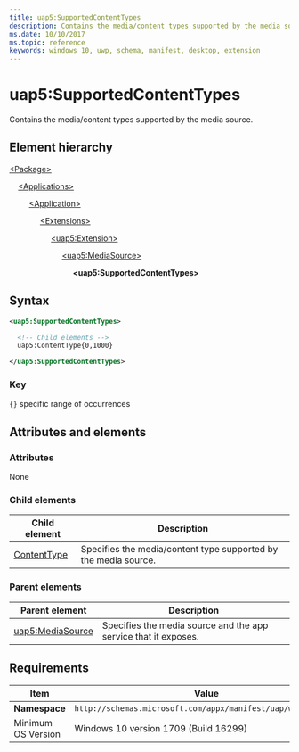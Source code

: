 ```yaml
---
title: uap5:SupportedContentTypes
description: Contains the media/content types supported by the media source.
ms.date: 10/10/2017
ms.topic: reference
keywords: windows 10, uwp, schema, manifest, desktop, extension 
---
```


# uap5:SupportedContentTypes

Contains the media/content types supported by the media source.

## Element hierarchy

[\<Package\>](element-package.md)

&nbsp;&nbsp;&nbsp;&nbsp;[\<Applications\>](element-applications.md)

&nbsp;&nbsp;&nbsp;&nbsp; &nbsp;&nbsp;&nbsp;&nbsp;[\<Application\>](element-application.md)

&nbsp;&nbsp;&nbsp;&nbsp; &nbsp;&nbsp;&nbsp;&nbsp; &nbsp;&nbsp;&nbsp;&nbsp;[\<Extensions\>](element-1-extensions.md)

&nbsp;&nbsp;&nbsp;&nbsp; &nbsp;&nbsp;&nbsp;&nbsp; &nbsp;&nbsp;&nbsp;&nbsp; &nbsp;&nbsp;&nbsp;&nbsp;[\<uap5:Extension\>](element-uap5-extension.md)

&nbsp;&nbsp;&nbsp;&nbsp; &nbsp;&nbsp;&nbsp;&nbsp; &nbsp;&nbsp;&nbsp;&nbsp; &nbsp;&nbsp;&nbsp;&nbsp; &nbsp;&nbsp;&nbsp;&nbsp;[\<uap5:MediaSource\>](element-uap5-mediasource.md)

&nbsp;&nbsp;&nbsp;&nbsp; &nbsp;&nbsp;&nbsp;&nbsp; &nbsp;&nbsp;&nbsp;&nbsp; &nbsp;&nbsp;&nbsp;&nbsp; &nbsp;&nbsp;&nbsp;&nbsp; &nbsp;&nbsp;&nbsp;&nbsp;**\<uap5:SupportedContentTypes\>**

## Syntax

```xml
<uap5:SupportedContentTypes>

  <!-- Child elements -->
  uap5:ContentType{0,1000}

</uap5:SupportedContentTypes>
```

### Key

`{}` specific range of occurrences

## Attributes and elements

### Attributes

None

### Child elements

| Child element | Description |
|-|-|
| [ContentType](element-uap5-contenttype.md) | Specifies the media/content type supported by the media source. |

### Parent elements

| Parent element | Description |
|-|-|
| [uap5:MediaSource](element-uap5-mediasource.md) | Specifies the media source and the app service that it exposes. |

## Requirements

| Item | Value |
|--|--|
| **Namespace** | `http://schemas.microsoft.com/appx/manifest/uap/windows10/5` |
| Minimum OS Version | Windows 10 version 1709 (Build 16299) |
